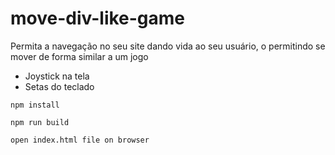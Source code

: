 # move-div-like-game

Permita a navegação no seu site dando vida ao seu usuário, o permitindo se mover de forma similar a um jogo
- Joystick na tela
- Setas do teclado 

```
npm install

npm run build

open index.html file on browser
```
